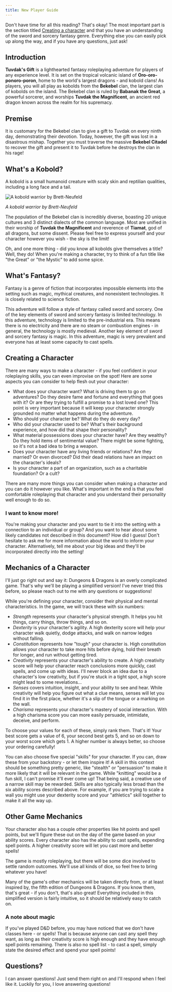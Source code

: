 ```yaml
---
title: New Player Guide
---
```


Don't have time for all this reading? That's okay! The most important part is the section titled [Creating a character](#creating-a-character) and that you have an understanding of the sword and sorcery fantasy genre. Everything else you can easily pick up along the way, and if you have any questions, just ask!

## Introduction

**Tuvdak's Gift** is a lighthearted fantasy roleplaying adventure for players of any experience level. It is set on the tropical volcanic island of **Oro-oro-ponoro-poron**, home to the world's largest dragons - and kobold clans! As players, you will all play as kobolds from the **Bekebel** clan, the largest clan of kobolds on the island. The Bekebel clan is ruled by **Babanak the Great**, a powerful sorcerer, and worships **Tuvdak the Magnificent**, an ancient red dragon known across the realm for his supremacy.

## Premise

It is customary for the Bekebel clan to give a gift to Tuvdak on every ninth day, demonstrating their devotion. Today, however, the gift was lost in a disastrous mishap. Together you must traverse the massive **Bekebel Citadel** to recover the gift and present it to Tuvdak before he destroys the clan in his rage!

## What's a Kobold?

A kobold is a small humanoid creature with scaly skin and reptilian qualities, including a long face and a tail.

![A kobold warrior by Brett-Neufeld](https://images-wixmp-ed30a86b8c4ca887773594c2.wixmp.com/f/06e23c38-1ecf-4757-8619-6b4b94c885a4/dd9p5ro-16def6e4-0176-4bf2-aa1b-ecb998e1240f.jpg/v1/fill/w_873,h_915,q_70,strp/lizard_adventurer_by_brett_neufeld_dd9p5ro-pre.jpg?token=eyJ0eXAiOiJKV1QiLCJhbGciOiJIUzI1NiJ9.eyJzdWIiOiJ1cm46YXBwOjdlMGQxODg5ODIyNjQzNzNhNWYwZDQxNWVhMGQyNmUwIiwiaXNzIjoidXJuOmFwcDo3ZTBkMTg4OTgyMjY0MzczYTVmMGQ0MTVlYTBkMjZlMCIsIm9iaiI6W1t7ImhlaWdodCI6Ijw9OTIzIiwicGF0aCI6IlwvZlwvMDZlMjNjMzgtMWVjZi00NzU3LTg2MTktNmI0Yjk0Yzg4NWE0XC9kZDlwNXJvLTE2ZGVmNmU0LTAxNzYtNGJmMi1hYTFiLWVjYjk5OGUxMjQwZi5qcGciLCJ3aWR0aCI6Ijw9ODgxIn1dXSwiYXVkIjpbInVybjpzZXJ2aWNlOmltYWdlLm9wZXJhdGlvbnMiXX0.5dyoKjCpt22QfSNzHjV4nLpxkJy6CBDeV-0cA1L55ec)

*A kobold warrior by Brett-Neufeld*

The population of the Bekebel clan is incredibly diverse, boasting 20 unique cultures and 3 distinct dialects of the common language. Most are unified in their worship of **Tuvdak the Magnificent** and reverence of **Tiamat**, god of all dragons, but some dissent. Please feel free to express yourself and your character however you wish - the sky is the limit!

Oh, and one more thing - did you know all kobolds give themselves a title? Well, they do! When you're making a character, try to think of a fun title like "the Great" or "the Mystic" to add some spice.

## What's Fantasy?

Fantasy is a genre of fiction that incorporates impossible elements into the setting such as magic, mythical creatures, and nonexistent technologies. It is closely related to science fiction.

This adventure will follow a style of fantasy called sword and sorcery. One of the key elements of sword and sorcery fantasy is limited technology. In this adventure, technology is limited to the pre-industrial era. This means there is no electricity and there are no steam or combustion engines - in general, the technology is mostly medieval. Another key element of sword and sorcery fantasy is magic. In this adventure, magic is very prevalent and everyone has at least some capacity to cast spells.

## Creating a Character

There are many ways to make a character - if you feel confident in your roleplaying skills, you can even improvise on the spot! Here are some aspects you can consider to help flesh out your character:

- What does your character want? What is driving them to go on adventures? Do they desire fame and fortune and everything that goes with it? Or are they trying to fulfill a promise to a lost loved one? This point is very important because it will keep your character strongly grounded no matter what happens during the adventure.
- Who should your character be? What do they do every day?
- Who did your character used to be? What's their background experience, and how did that shape their personality?
- What material possessions does your character have? Are they wealthy? Do they hold items of sentimental value? There might be some fighting, so it's not a bad idea to bring a weapon.
- Does your character have any living friends or relations? Are they married? Or even divorced? Did their dead relations have an impact on the character's ideals?
- Is your character a part of an organization, such as a charitable foundation? Or a cult?

There are many more things you can consider when making a character and you can do it however you like. What's important in the end is that you feel comfortable roleplaying that character and you understand their personality well enough to do so.

### I want to know more!

You're making your character and you want to tie it into the setting with a connection to an individual or group? And you want to hear about some likely candidates not described in this document? How did I guess! Don't hesitate to ask me for more information about the world to inform your character. Alternatively, tell me about your big ideas and they'll be incorporated directly into the setting!

## Mechanics of a Character

I'll just go right out and say it: Dungeons & Dragons is an overly complicated game. That's why we'll be playing a simplified version! I've never tried this before, so please reach out to me with any questions or suggestions!

While you're defining your character, consider their physical and mental characteristics. In the game, we will track these with six numbers:

- *Strength* represents your character's physical strength. It helps you hit things, carry things, throw things, and so on.
- *Dexterity* is your character's agility. A high dexterity score will help your character walk quietly, dodge attacks, and walk on narrow ledges without falling.
- *Constitution* represents how "tough" your character is. High constitution allows your character to take more hits before dying, hold their breath for longer, and run without getting tired.
- *Creativity* represents your character's ability to create. A high creativity score will help your character reach conclusions more quickly, cast spells, and come up with ideas. I'll never block an idea due to a character's low creativity, but if you're stuck in a tight spot, a high score might lead to some revelations...
- *Senses* covers intuition, insight, and your ability to see and hear. While creativity will help you figure out what a clue means, senses will let you find it in the first place, whether it's a slip of the tongue or a marking on the wall.
- *Charisma* represents your character's mastery of social interaction. With a high charisma score you can more easily persuade, intimidate, deceive, and perform.

To choose your values for each of these, simply rank them. That's it! Your best score gets a value of 6, your second best gets 5, and so on down to your worst score which gets 1. A higher number is always better, so choose your ordering carefully!

You can also choose five special "skills" for your character. If you can, draw these from your backstory - or let them inspire it! A skill in this context should be something pretty generic, like "stealth" or "persuasion" to make it more likely that it will be relevant in the game. While "knitting" would be a fun skill, I can't promise it'll ever come up! That being said, a creative use of a narrow skill may be rewarded. Skills are also typically less broad than the six ability scores described above. For example, if you are trying to scale a wall you might use your dexterity score and your "athletics" skill together to make it all the way up.

## Other Game Mechanics

Your character also has a couple other properties like hit points and spell points, but we'll figure these out on the day of the game based on your ability scores. Every character also has the ability to cast spells, expending spell points. A higher creativity score will let you cast more and better spells!

The game is mostly roleplaying, but there will be some dice involved to settle random outcomes. We'll use all kinds of dice, so feel free to bring whatever you have!

Many of the game's other mechanics will be taken directly from, or at least inspired by, the fifth edition of Dungeons & Dragons. If you know them, that's great - if you don't, that's also great! Everything included in this simplified version is fairly intuitive, so it should be relatively easy to catch on.

### A note about magic

If you've played D&D before, you may have noticed that we don't have classes here - or spells! That is because anyone can cast any spell they want, as long as their creativity score is high enough and they have enough spell points remaining. There is also no spell list - to cast a spell, simply state the desired effect and spend your spell points!

## Questions?

I can answer questions! Just send them right on and I'll respond when I feel like it. Luckily for you, I love answering questions!

